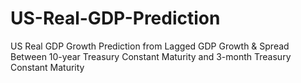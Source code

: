 # US-Real-GDP-Prediction
US Real GDP Growth Prediction from Lagged GDP Growth &amp; Spread Between 10-year Treasury Constant Maturity and 3-month Treasury Constant Maturity
